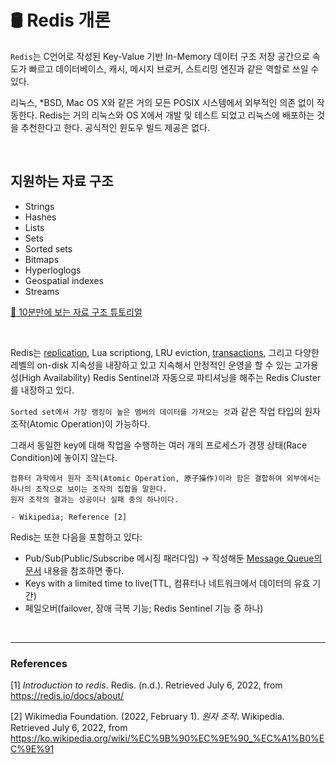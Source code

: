 # :oil_drum: **Redis 개론** 

`Redis`는 C언어로 작성된 Key-Value 기반 In-Memory 데이터 구조 저장 공간으로 속도가 빠르고 데이터베이스, 캐시, 메시지 브로커, 스트리밍 엔진과 같은 역할로 쓰일 수 있다.

리눅스, *BSD, Mac OS X와 같은 거의 모든 POSIX 시스템에서 외부적인 의존 없이 작동한다. Redis는 거의 리눅스와 OS X에서 개발 및 테스트 되었고 리눅스에 배포하는 것을 추천한다고 한다. 공식적인 윈도우 빌드 제공은 없다.

<br>

## 지원하는 자료 구조

- Strings
- Hashes
- Lists
- Sets
- Sorted sets
- Bitmaps
- Hyperloglogs
- Geospatial indexes
- Streams

[:mag_right: 10분만에 보는 자료 구조 튜토리얼](dataTypes.md)

<br>

Redis는 [replication](replication.md), Lua scriptiong, LRU eviction, [transactions](transactions.md), 그리고 다양한 레벨의 on-disk 지속성을 내장하고 있고 지속해서 안정적인 운영을 할 수 있는 고가용성(High Availability) Redis Sentinel과 자동으로 파티셔닝을 해주는 Redis Cluster를 내장하고 있다.

`Sorted set에서 가장 랭킹이 높은 멤버의 데이터를 가져오는 것`과 같은 작업 타입의 원자 조작(Atomic Operation)이 가능하다. 

그래서 동일한 key에 대해 작업을 수행하는 여러 개의 프로세스가 경쟁 상태(Race Condition)에 놓이지 않는다.

```
컴퓨터 과학에서 원자 조작(Atomic Operation, 原子操作)이라 함은 결합하여 외부에서는 하나의 조작으로 보이는 조작의 집합을 말한다.
원자 조작의 결과는 성공이나 실패 중의 하나이다.

- Wikipedia; Reference [2]
```


Redis는 또한 다음을 포함하고 있다:
- Pub/Sub(Public/Subscribe 메시징 패러다임) -> 작성해둔 [Message Queue의 문서](../../Network/MQ/MessageQueue/MessageQueue.md) 내용을 참조하면 좋다.
- Keys with a limited time to live(TTL, 컴퓨터나 네트워크에서 데이터의 유효 기간)
- 페일오버(failover, 장애 극복 기능; Redis Sentinel 기능 중 하나)

<br>

---
### **References**
[1] *Introduction to redis*. Redis. (n.d.). Retrieved July 6, 2022, from https://redis.io/docs/about/

[2] Wikimedia Foundation. (2022, February 1). *원자 조작*. Wikipedia. Retrieved July 6, 2022, from https://ko.wikipedia.org/wiki/%EC%9B%90%EC%9E%90_%EC%A1%B0%EC%9E%91 